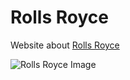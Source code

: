 # Rolls Royce
Website about [Rolls Royce](https://www.rolls-roycemotorcars.com/en_GB/home.html)

![Rolls Royce Image](https://unkleared.files.wordpress.com/2020/09/2021-rolls-royce-ghost-details.jpg)